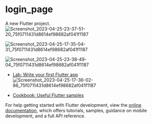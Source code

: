 # login_page

A new Flutter project.![Screenshot_2023-04-25-23-37-51-20_75f0711431d8614ef98682af041f1187](https://user-images.githubusercontent.com/89205025/234365445-a49b01d4-ed11-4915-a04b-d9417018fd49.jpg)




![Screenshot_2023-04-25-17-35-04-31_75f0711431d8614ef98682af041f1187](https://user-images.githubusercontent.com/89205025/234364952-f67ef02a-70b0-4736-b354-f733539c92ba.jpg)

![Screenshot_2023-04-25-23-38-49-04_75f0711431d8614ef98682af041f1187](https://user-images.githubusercontent.com/89205025/234365034-622102b0-12c7-47f7-b507-97aea83b435e.jpg)


- [Lab: Write your first Flutter app](https://docs.flutter.dev/get-started/codelab)![Screenshot_2023-04-25-17-36-02-86_75f0711431d8614ef98682af041f1187](https://user-images.githubusercontent.com/89205025/234365103-e1bc7197-6a45-4db1-8c7d-22c560849ec2.jpg)

- [Cookbook: Useful Flutter samples](https://docs.flutter.dev/cookbook)

For help getting started with Flutter development, view the
[online documentation](https://docs.flutter.dev/), which offers tutorials,
samples, guidance on mobile development, and a full API reference.
